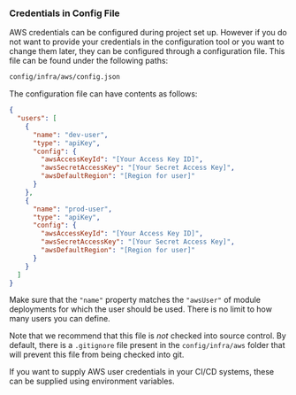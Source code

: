 ### Credentials in Config File

AWS credentials can be configured during project set up. However if you do not want to provide your credentials in the configuration tool or you want to change them later, they can be configured through a configuration file. This file can be found under the following paths:

```bash
config/infra/aws/config.json
```

The configuration file can have contents as follows:

```json
{
  "users": [
    {
      "name": "dev-user",
      "type": "apiKey",
      "config": {
        "awsAccessKeyId": "[Your Access Key ID]",
        "awsSecretAccessKey": "[Your Secret Access Key]",
        "awsDefaultRegion": "[Region for user]"
      }
    },
    {
      "name": "prod-user",
      "type": "apiKey",
      "config": {
        "awsAccessKeyId": "[Your Access Key ID]",
        "awsSecretAccessKey": "[Your Secret Access Key]",
        "awsDefaultRegion": "[Region for user]"
      }
    }
  ]
}
```

Make sure that the `"name"` property matches the `"awsUser"` of module deployments for which the user should be used. There is no limit to how many users you can define.

Note that we recommend that this file is _not_ checked into source control. By default, there is a `.gitignore` file present in the `config/infra/aws` folder that will prevent this file from being checked into git.

If you want to supply AWS user credentials in your CI/CD systems, these can be supplied using environment variables.
